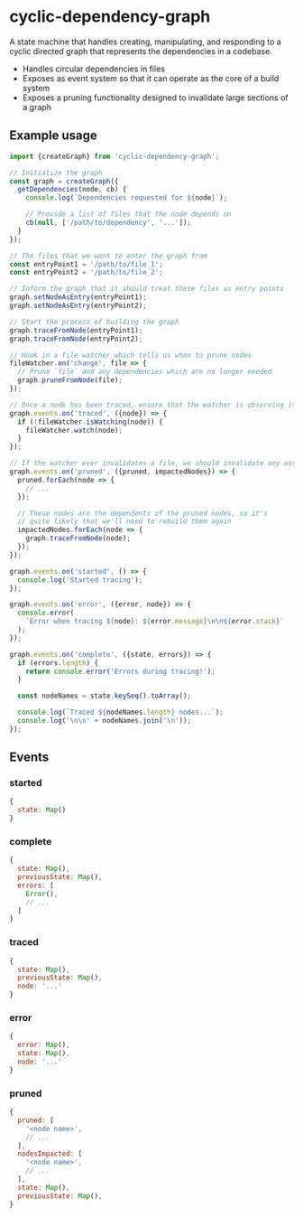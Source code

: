 cyclic-dependency-graph
=======================

A state machine that handles creating, manipulating, and responding to a cyclic
directed graph that represents the dependencies in a codebase.

- Handles circular dependencies in files
- Exposes as event system so that it can operate as the core of a build system
- Exposes a pruning functionality designed to invalidate large sections of a graph


Example usage
-------------

```js
import {createGraph} from 'cyclic-dependency-graph';

// Initialize the graph
const graph = createGraph({
  getDependencies(node, cb) {
    console.log(`Dependencies requested for ${node}`);

    // Provide a list of files that the node depends on
    cb(null, ['/path/to/dependency', '...']);
  }
});

// The files that we want to enter the graph from
const entryPoint1 = '/path/to/file_1';
const entryPoint2 = '/path/to/file_2';

// Inform the graph that it should treat these files as entry points
graph.setNodeAsEntry(entryPoint1);
graph.setNodeAsEntry(entryPoint2);

// Start the process of building the graph
graph.traceFromNode(entryPoint1);
graph.traceFromNode(entryPoint2);

// Hook in a file watcher which tells us when to prune nodes
fileWatcher.on('change', file => {
  // Prune `file` and any dependencies which are no longer needed
  graph.pruneFromNode(file);
});

// Once a node has been traced, ensure that the watcher is observing it
graph.events.on('traced', ({node}) => {
  if (!fileWatcher.isWatching(node)) {
    fileWatcher.watch(node);
  }
});

// If the watcher ever invalidates a file, we should invalidate any associated data
graph.events.on('pruned', ({pruned, impactedNodes}) => {
  pruned.forEach(node => {
    // ...
  });

  // These nodes are the dependents of the pruned nodes, so it's
  // quite likely that we'll need to rebuild them again
  impactedNodes.forEach(node => {
    graph.traceFromNode(node);
  });
});

graph.events.on('started', () => {
  console.log('Started tracing');
});

graph.events.on('error', ({error, node}) => {
  console.error(
    `Error when tracing ${node}: ${error.message}\n\n${error.stack}`
  );
});

graph.events.on('complete', ({state, errors}) => {
  if (errors.length) {
    return console.error('Errors during tracing!');
  }

  const nodeNames = state.keySeq().toArray();

  console.log(`Traced ${nodeNames.length} nodes...`);
  console.log('\n\n' + nodeNames.join('\n'));
});
```


Events
------

### started

```js
{
  state: Map()
}
```

### complete

```js
{
  state: Map(),
  previousState: Map(),
  errors: [
    Error(),
    // ...
  ]
}
```

### traced

```js
{
  state: Map(),
  previousState: Map(),
  node: '...'
}
```

### error

```js
{
  error: Map(),
  state: Map(),
  node: '...'
}
```

### pruned

```js
{
  pruned: [
    '<node name>',
    // ...
  ],
  nodesImpacted: [
    '<node name>',
    // ...
  ],
  state: Map(),
  previousState: Map(),
}
```
